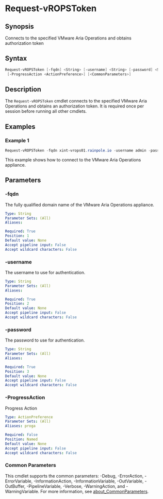 # Request-vROPSToken

## Synopsis

Connects to the specified VMware Aria Operations and obtains authorization token

## Syntax

```powershell
Request-vROPSToken [-fqdn] <String> [-username] <String> [-password] <String>
 [-ProgressAction <ActionPreference>] [<CommonParameters>]
```

## Description

The `Request-vROPSToken` cmdlet connects to the specified VMware Aria Operations and obtains an authorization token.
It is required once per session before running all other cmdlets.

## Examples

### Example 1

```powershell
Request-vROPSToken -fqdn xint-vrops01.rainpole.io -username admin -password VMw@re1!
```

This example shows how to connect to the VMware Aria Operations appliance.

## Parameters

### -fqdn

The fully qualified domain name of the VMware Aria Operations appliance.

```yaml
Type: String
Parameter Sets: (All)
Aliases:

Required: True
Position: 1
Default value: None
Accept pipeline input: False
Accept wildcard characters: False
```

### -username

The username to use for authentication.

```yaml
Type: String
Parameter Sets: (All)
Aliases:

Required: True
Position: 2
Default value: None
Accept pipeline input: False
Accept wildcard characters: False
```

### -password

The password to use for authentication.

```yaml
Type: String
Parameter Sets: (All)
Aliases:

Required: True
Position: 3
Default value: None
Accept pipeline input: False
Accept wildcard characters: False
```

### -ProgressAction

Progress Action

```yaml
Type: ActionPreference
Parameter Sets: (All)
Aliases: proga

Required: False
Position: Named
Default value: None
Accept pipeline input: False
Accept wildcard characters: False
```

### Common Parameters

This cmdlet supports the common parameters: -Debug, -ErrorAction, -ErrorVariable, -InformationAction, -InformationVariable, -OutVariable, -OutBuffer, -PipelineVariable, -Verbose, -WarningAction, and -WarningVariable. For more information, see [about_CommonParameters](http://go.microsoft.com/fwlink/?LinkID=113216).
